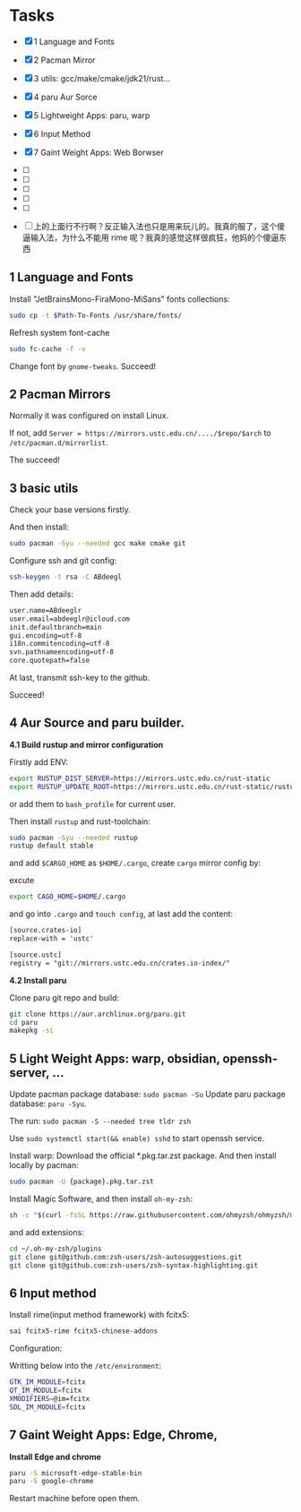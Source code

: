 # Tasks


- [x] 1 Language and Fonts 
- [x] 2 Pacman Mirror
- [x] 3 utils: gcc/make/cmake/jdk21/rust...
- [x] 4 paru Aur Sorce
- [x] 5 Lightweight Apps: paru, warp 
- [x] 6 Input Method
- [x] 7 Gaint Weight Apps: Web Borwser 
- [ ] 
- [ ] 
- [ ] 
- [ ] 
- [ ] 
- [ ] 上的上面行不行啊？反正输入法也只是用来玩儿的。我真的服了，这个傻逼输入法，为什么不能用 rime 呢？我真的感觉这样很疯狂，他妈的个傻逼东西


## 1 Language and Fonts

Install "JetBrainsMono-FiraMono-MiSans" fonts collections:

```sh
sudo cp -t $Path-To-Fonts /usr/share/fonts/
```

Refresh system font-cache

```sh
sudo fc-cache -f -v
```

Change font by `gnome-tweaks`. Succeed!



## 2 Pacman Mirrors

Normally it was configured on install Linux.

If not, add `Server = https://mirrors.ustc.edu.cn/..../$repo/$arch` to `/etc/pacman.d/mirrorlist`.

The succeed!



## 3 basic utils

Check your base versions firstly.

And then install:
```sh
sudo pacman -Syu --needed gcc make cmake git
```

Configure ssh and git config:

```sh
ssh-keygen -t rsa -C ABdeegl
```

Then add details:

```sh
user.name=ABdeeglr
user.email=abdeeglr@icloud.com
init.defaultbranch=main
gui.encoding=utf-8
i18n.commitencoding=utf-8
svn.pathnameencoding=utf-8
core.quotepath=false
```

At last, transmit ssh-key to the github.

Succeed!

## 4 Aur Source and paru builder.

**4.1 Build rustup and mirror configuration**

Firstly add ENV: 

```sh
export RUSTUP_DIST_SERVER=https://mirrors.ustc.edu.cn/rust-static
export RUSTUP_UPDATE_ROOT=https://mirrors.ustc.edu.cn/rust-static/rustup
```
or add them to `bash_profile` for current user.

Then install `rustup` and rust-toolchain:

```sh
sudo pacman -Syu --needed rustup
rustup default stable
```

and add `$CARGO_HOME` as `$HOME/.cargo`, create `cargo` mirror config by:


excute

```sh
export CAGO_HOME=$HOME/.cargo
```

and go into `.cargo` and `touch config`, at last add the content:

```txt
[source.crates-io]
replace-with = 'ustc'

[source.ustc]
registry = "git://mirrors.ustc.edu.cn/crates.io-index/"
```

**4.2 Install paru**

Clone paru git repo and build:

```sh
git clone https://aur.archlinux.org/paru.git
cd paru
makepkg -si
```

## 5 Light Weight Apps: warp, obsidian, openssh-server, ...

Update pacman package database: `sudo pacman -Su`
Update paru package database: `paru -Syu`.

The run: `sudo pacman -S --needed tree tldr zsh`

Use `sudo systemctl start(&& enable) sshd` to start openssh service.


Install warp: Download the official *.pkg.tar.zst package. And then install locally by pacman:
```sh
sudo pacman -U {package}.pkg.tar.zst
```

Install Magic Software, and then install `oh-my-zsh`:

```sh
sh -c "$(curl -fsSL https://raw.githubusercontent.com/ohmyzsh/ohmyzsh/master/tools/install.sh)"
```

and add extensions:

```sh
cd ~/.oh-my-zsh/plugins
git clone git@github.com:zsh-users/zsh-autosuggestions.git
git clone git@github.com:zsh-users/zsh-syntax-highlighting.git
```

## 6 Input method

Install rime(input method framework) with fcitx5: 

```sh
sai fcitx5-rime fcitx5-chinese-addons
```

Configuration:

Writting below into the `/etc/environment`:

```sh 
GTK_IM_MODULE=fcitx
QT_IM_MODULE=fcitx
XMODIFIERS=@im=fcitx
SDL_IM_MODULE=fcitx
```


## 7 Gaint Weight Apps: Edge, Chrome, 


**Install Edge and chrome**

```sh
paru -S microsoft-edge-stable-bin
paru -S google-chrome
```

Restart machine before open them.





